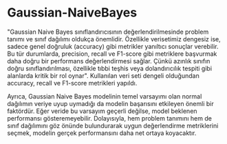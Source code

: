 # Gaussian-NaiveBayes

"Gaussian Naive Bayes sınıflandırıcısının değerlendirilmesinde problem tanımı ve sınıf dağılımı oldukça önemlidir. Özellikle verisetimiz dengesiz ise, sadece genel doğruluk (accuracy) gibi metrikler yanıltıcı sonuçlar verebilir. Bu tür durumlarda, precision, recall ve F1-score gibi metriklere başvurmak daha doğru bir performans değerlendirmesi sağlar. Çünkü azınlık sınıfın doğru sınıflandırılması, özellikle tıbbi teşhis veya dolandırıcılık tespiti gibi alanlarda kritik bir rol oynar". Kullanılan veri seti dengeli olduğundan accuracy, recall ve F1-score metrikleri yapıldı.

Ayrıca, Gaussian Naive Bayes modelinin temel varsayımı olan normal dağılımın veriye uyup uymadığı da modelin başarısını etkileyen önemli bir faktördür. Eğer veride bu varsayım geçerli değilse, model beklenen performansı gösteremeyebilir. Dolayısıyla, hem problem tanımını hem de sınıf dağılımını göz önünde bulundurarak uygun değerlendirme metriklerini seçmek, modelin gerçek performansını daha net ortaya koyacaktır.
